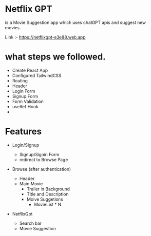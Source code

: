 # Netflix GPT 
is a Movie Suggestion app which uses chatGPT apis and suggest new movies.

Link :- https://netflixgpt-e3e88.web.app

# what steps we followed. 

- Create React App
- Configured TailwindCSS
- Routing
- Header
- Login Form
- Signup Form
- Form Validation 
- useRef Hook
- 



# Features
- Login/Signup
    - Signup/Signin Form
    - redirect to Browse Page

- Browse (after authentication)
    - Header
    - Main Movie
        - Trailer in Background
        - Title and Description
        - Moive Suggetions
            - MovieList * N

- NetflixGpt
    - Search bar
    - Movie Suggestion